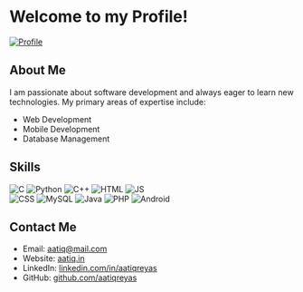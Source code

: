 <!DOCTYPE html>
<html lang="en">
<body>

  <div id="header">
    <h1>Welcome to my Profile!</h1>
    <a href="https://x.com/aatiqreyas" target="_blank">
      <img id="profile-img" src="https://img.shields.io/badge/aatiqreyas-black?style=for-the-badge&logo=x" alt="Profile">
    </a>
  </div>

  <div id="about-me">
    <h2>About Me</h2>
    <p>I am passionate about software development and always eager to learn new technologies. My primary areas of expertise include:</p>
    <ul>
      <li>Web Development</li>
      <li>Mobile Development</li>
      <li>Database Management</li>
    </ul>
  </div>

  <div id="skills">
    <h2>Skills</h2>
    <p>
      <img class="skill-badge" src="https://img.shields.io/badge/C-black?style=for-the-badge&logo=c&logoColor=f5f5f5" alt="C">
      <img class="skill-badge" src="https://img.shields.io/badge/Python-black?style=for-the-badge&logo=python&logoColor=f5f5f5" alt="Python">
      <img class="skill-badge" src="https://img.shields.io/badge/C++-black?style=for-the-badge&logo=c%2B%2B&logoColor=f5f5f5" alt="C++">
      <img class="skill-badge" src="https://img.shields.io/badge/HTML-black?style=for-the-badge&logo=HTML5&logoColor=f5f5f5" alt="HTML">
      <img class="skill-badge" src="https://img.shields.io/badge/JavaScript-black?style=for-the-badge&logo=javascript&logoColor=f5f5f5" alt="JS">
<br>
      <img class="skill-badge" src="https://img.shields.io/badge/CSS-black?style=for-the-badge&logo=CSS3&logoColor=f5f5f5" alt="CSS">
      <img class="skill-badge" src="https://img.shields.io/badge/MySQL-black?style=for-the-badge&logo=mysql&logoColor=f5f5f5" alt="MySQL">
      <img class="skill-badge" src="https://img.shields.io/badge/Java-black?style=for-the-badge&logo=openjdk&logoColor=f5f5f5" alt="Java">
      <img class="skill-badge" src="https://img.shields.io/badge/PHP-black?style=for-the-badge&logo=php&logoColor=f5f5f5" alt="PHP">
      <img class="skill-badge" src="https://img.shields.io/badge/Android-black?style=for-the-badge&logo=android&logoColor=f5f5f5" alt="Android">
    </p>
  </div>

  <div id="contact">
    <h2>Contact Me</h2>
    <ul>
      <li>Email: <a href="mailto:aatiq@mail.com">aatiq@mail.com</a></li>
      <li>Website: <a href="https://aatiq.in">aatiq.in</a></li>
      <li>LinkedIn: <a href="https://linkedin.com/in/aatiqreyas">linkedin.com/in/aatiqreyas</a></li>
      <li>GitHub: <a href="https://github.com/aatiqreyas">github.com/aatiqreyas</a></li>
    </ul>
  </div>

</body>
</html>
